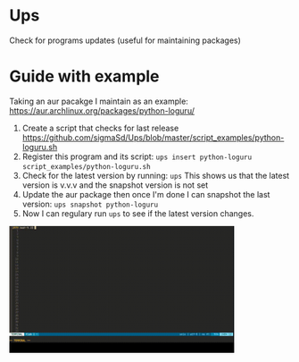 # Ups
Check for programs updates (useful for maintaining packages)

# Guide with example 
Taking an aur pacakge I maintain as an example: https://aur.archlinux.org/packages/python-loguru/

1. Create a script that checks for last release https://github.com/sigmaSd/Ups/blob/master/script_examples/python-loguru.sh
2. Register this program and its script: `ups insert python-loguru script_examples/python-loguru.sh`
3. Check for the latest version by running: `ups` This shows us that the latest version is v.v.v and the snapshot version is not set
4. Update the aur package then once I'm done I can snapshot the last version: `ups snapshot python-loguru`
5. Now I can regulary run `ups` to see if the latest version changes. 

<img src="./ups.gif" width="80%" >
